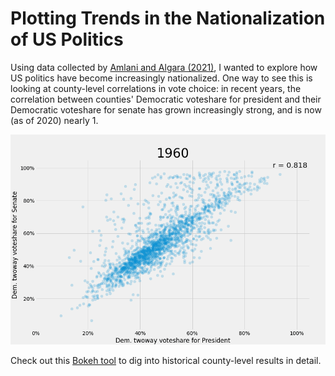 # Plotting Trends in the Nationalization of US Politics

Using data collected by [Amlani and Algara (2021)](https://www.sciencedirect.com/science/article/pii/S0261379421001050?dgcid=author#b5), I wanted to explore how US politics have become increasingly nationalized. One way to see this is looking at county-level correlations in vote choice: in recent years, the correlation between counties' Democratic voteshare for president and their Democratic voteshare for senate has grown increasingly strong, and is now (as of 2020) nearly 1.

![alt text](https://github.com/yontartu/us-nationalization-trends/blob/main/img/pres_sen_corr_over_time.gif) 

Check out this [Bokeh tool](https://joeygoodman.us/us-nationalization-trends/) to dig into historical county-level results in detail. 